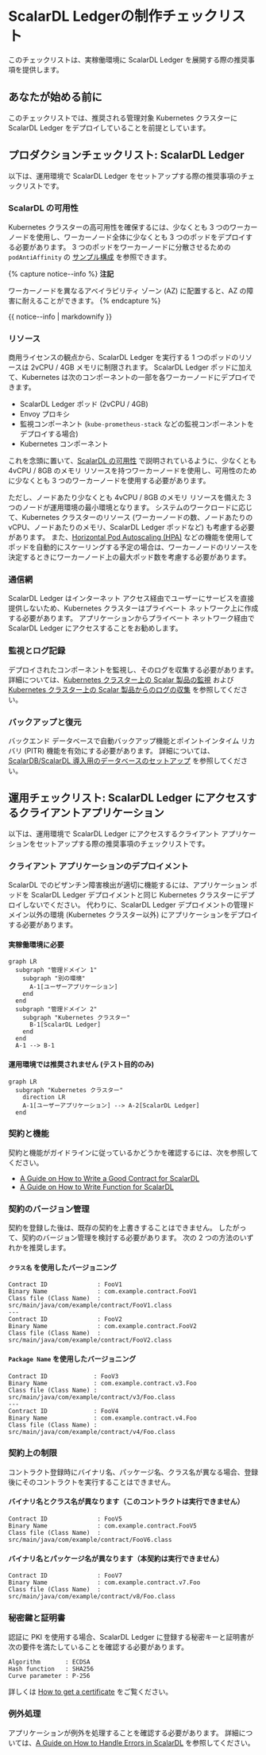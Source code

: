# ScalarDL Ledgerの制作チェックリスト

このチェックリストは、実稼働環境に ScalarDL Ledger を展開する際の推奨事項を提供します。

## あなたが始める前に

このチェックリストでは、推奨される管理対象 Kubernetes クラスターに ScalarDL Ledger をデプロイしていることを前提としています。

## プロダクションチェックリスト: ScalarDL Ledger

以下は、運用環境で ScalarDL Ledger をセットアップする際の推奨事項のチェックリストです。

### ScalarDL の可用性

Kubernetes クラスターの高可用性を確保するには、少なくとも 3 つのワーカーノードを使用し、ワーカーノード全体に少なくとも 3 つのポッドをデプロイする必要があります。 3 つのポッドをワーカーノードに分散させるための `podAntiAffinity` の [サンプル構成](../conf/scalardl-custom-values.yaml) を参照できます。

{% capture notice--info %}
**注記**

ワーカーノードを異なるアベイラビリティ ゾーン (AZ) に配置すると、AZ の障害に耐えることができます。
{% endcapture %}

<div class="notice--info">{{ notice--info | markdownify }}</div>

### リソース

商用ライセンスの観点から、ScalarDL Ledger を実行する 1 つのポッドのリソースは 2vCPU / 4GB メモリに制限されます。 ScalarDL Ledger ポッドに加えて、Kubernetes は次のコンポーネントの一部を各ワーカーノードにデプロイできます。

* ScalarDL Ledger ポッド (2vCPU / 4GB)
* Envoy プロキシ
* 監視コンポーネント (`kube-prometheus-stack` などの監視コンポーネントをデプロイする場合)
* Kubernetes コンポーネント

これを念頭に置いて、[ScalarDL の可用性](#scalardl-availability) で説明されているように、少なくとも 4vCPU / 8GB のメモリ リソースを持つワーカーノードを使用し、可用性のために少なくとも 3 つのワーカーノードを使用する必要があります。

ただし、ノードあたり少なくとも 4vCPU / 8GB のメモリ リソースを備えた 3 つのノードが運用環境の最小環境となります。 システムのワークロードに応じて、Kubernetes クラスターのリソース (ワーカーノードの数、ノードあたりの vCPU、ノードあたりのメモリ、ScalarDL Ledger ポッドなど) も考慮する必要があります。 また、[Horizontal Pod Autoscaling (HPA)](https://kubernetes.io/docs/tasks/run-application/horizontal-pod-autoscale/) などの機能を使用してポッドを自動的にスケーリングする予定の場合は、ワーカーノードのリソースを決定するときにワーカーノード上の最大ポッド数を考慮する必要があります。

### 通信網

ScalarDL Ledger はインターネット アクセス経由でユーザーにサービスを直接提供しないため、Kubernetes クラスターはプライベート ネットワーク上に作成する必要があります。 アプリケーションからプライベート ネットワーク経由で ScalarDL Ledger にアクセスすることをお勧めします。

### 監視とログ記録

デプロイされたコンポーネントを監視し、そのログを収集する必要があります。 詳細については、[Kubernetes クラスター上の Scalar 製品の監視](K8sMonitorGuide.md) および [Kubernetes クラスター上の Scalar 製品からのログの収集](K8sLogCollectionGuide.md) を参照してください。

### バックアップと復元

バックエンド データベースで自動バックアップ機能とポイントインタイム リカバリ (PITR) 機能を有効にする必要があります。 詳細については、[ScalarDB/ScalarDL 導入用のデータベースのセットアップ](SetupDatabase.md) を参照してください。

## 運用チェックリスト: ScalarDL Ledger にアクセスするクライアントアプリケーション

以下は、運用環境で ScalarDL Ledger にアクセスするクライアント アプリケーションをセットアップする際の推奨事項のチェックリストです。

### クライアント アプリケーションのデプロイメント

ScalarDL でのビザンチン障害検出が適切に機能するには、アプリケーション ポッドを ScalarDL Ledger デプロイメントと同じ Kubernetes クラスターにデプロイしないでください。 代わりに、ScalarDL Ledger デプロイメントの管理ドメイン以外の環境 (Kubernetes クラスター以外) にアプリケーションをデプロイする必要があります。

#### 実稼働環境に必要

```mermaid
graph LR
  subgraph "管理ドメイン 1"
    subgraph "別の環境"
      A-1[ユーザーアプリケーション]
    end
  end
  subgraph "管理ドメイン 2"
    subgraph "Kubernetes クラスター"
      B-1[ScalarDL Ledger]
    end
  end
  A-1 --> B-1
```

#### 運用環境では推奨されません (テスト目的のみ)

```mermaid
graph LR
  subgraph "Kubernetes クラスター"
    direction LR
    A-1[ユーザーアプリケーション] --> A-2[ScalarDL Ledger]
  end
```

### 契約と機能

契約と機能がガイドラインに従っているかどうかを確認するには、次を参照してください。

* [A Guide on How to Write a Good Contract for ScalarDL](https://github.com/scalar-labs/scalardl/blob/master/docs/how-to-write-contract.md)
* [A Guide on How to Write Function for ScalarDL](https://github.com/scalar-labs/scalardl/blob/master/docs/how-to-write-function.md)

### 契約のバージョン管理

契約を登録した後は、既存の契約を上書きすることはできません。 したがって、契約のバージョン管理を検討する必要があります。 次の 2 つの方法のいずれかを推奨します。

#### `クラス名` を使用したバージョニング

```console
Contract ID              : FooV1
Binary Name              : com.example.contract.FooV1
Class file (Class Name)  : src/main/java/com/example/contract/FooV1.class
---
Contract ID              : FooV2
Binary Name              : com.example.contract.FooV2
Class file (Class Name)  : src/main/java/com/example/contract/FooV2.class
```

####  `Package Name` を使用したバージョニング

```console
Contract ID             : FooV3
Binary Name             : com.example.contract.v3.Foo
Class file (Class Name) : src/main/java/com/example/contract/v3/Foo.class
---
Contract ID             : FooV4
Binary Name             : com.example.contract.v4.Foo
Class file (Class Name) : src/main/java/com/example/contract/v4/Foo.class
```

### 契約上の制限

コントラクト登録時にバイナリ名、パッケージ名、クラス名が異なる場合、登録後にそのコントラクトを実行することはできません。

#### バイナリ名とクラス名が異なります（このコントラクトは実行できません）

```console
Contract ID              : FooV5
Binary Name              : com.example.contract.FooV5
Class file (Class Name)  : src/main/java/com/example/contract/FooV6.class
```

#### バイナリ名とパッケージ名が異なります（本契約は実行できません）

```console
Contract ID              : FooV7
Binary Name              : com.example.contract.v7.Foo
Class file (Class Name)  : src/main/java/com/example/contract/v8/Foo.class
```

### 秘密鍵と証明書

認証に PKI を使用する場合、ScalarDL Ledger に登録する秘密キーと証明書が次の要件を満たしていることを確認する必要があります。

```console
Algorithm       : ECDSA
Hash function   : SHA256
Curve parameter : P-256
```

詳しくは [How to get a certificate](https://github.com/scalar-labs/scalardl/blob/master/docs/ca/caclient-getting-started.md) をご覧ください。

### 例外処理

アプリケーションが例外を処理することを確認する必要があります。 詳細については、[A Guide on How to Handle Errors in ScalarDL](https://github.com/scalar-labs/scalardl/blob/master/docs/how-to-handle-errors.md) を参照してください。
